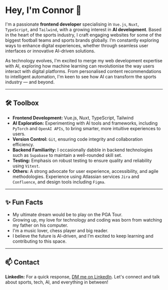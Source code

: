 # Hey, I'm Connor 👋

I'm a passionate **frontend developer** specialising in `Vue.js`, `Nuxt`, `TypeScript`, and `Tailwind`, with a growing interest in **AI development**. Based in the heart of the sports industry, I craft engaging websites for some of the biggest football teams and sports brands globally. I’m constantly exploring ways to enhance digital experiences, whether through seamless user interfaces or innovative AI-driven solutions.

As technology evolves, I'm excited to merge my web development expertise with AI, exploring how machine learning can revolutionise the way users interact with digital platforms. From personalised content recommendations to intelligent automation, I'm keen to see how AI can transform the sports industry — and beyond.

---

## 🛠 Toolbox
- **Frontend Development:** Vue.js, Nuxt, TypeScript, Tailwind  
- **AI Exploration:** Experimenting with AI tools and frameworks, including `PyTorch` and `OpenAI APIs`, to bring smarter, more intuitive experiences to users.  
- **Version Control:** `Git`, ensuring code integrity and collaboration efficiency.  
- **Backend Familiarity:** I occasionally dabble in backend technologies such as `Supabase` to maintain a well-rounded skill set.  
- **Testing:** Emphasis on robust testing to ensure quality and reliability using `Vitest`.  
- **Others:** A strong advocate for user experience, accessibility, and agile methodologies. Experience using Atlassian services `Jira` and `Confluence`, and design tools including `Figma`.  

---

## ✨ Fun Facts
- My ultimate dream would be to play on the PGA Tour.  
- Growing up, my love for technology and coding was born from watching my father on his computer.  
- I'm a music lover, chess player and big reader.
- I believe the future is AI-driven, and I’m excited to keep learning and contributing to this space.

---

## 📫 Contact
**LinkedIn:** For a quick response, [DM me on LinkedIn](https://www.linkedin.com/in/connor-deane-524483168). Let's connect and talk about sports, tech, AI, and everything in between!
